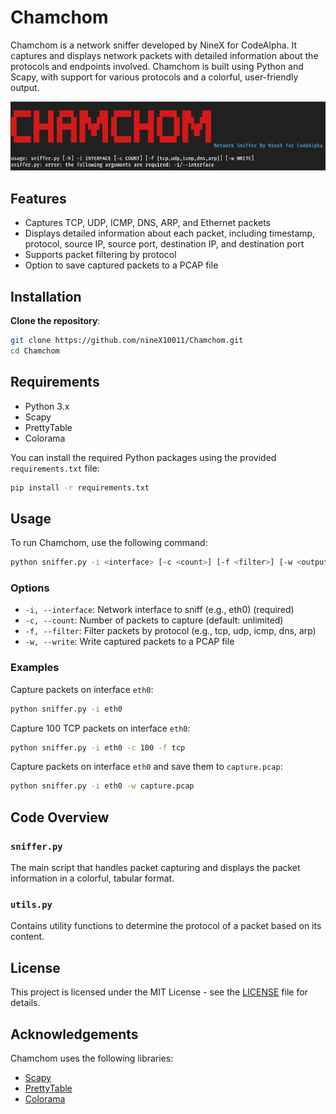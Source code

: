 
# Chamchom

Chamchom is a network sniffer developed by NineX for CodeAlpha. It captures and displays network packets with detailed information about the protocols and endpoints involved. Chamchom is built using Python and Scapy, with support for various protocols and a colorful, user-friendly output.

![Chamchom Network Sniffer](screenshots/chamchom_screenshot.png)

## Features

- Captures TCP, UDP, ICMP, DNS, ARP, and Ethernet packets
- Displays detailed information about each packet, including timestamp, protocol, source IP, source port, destination IP, and destination port
- Supports packet filtering by protocol
- Option to save captured packets to a PCAP file

## Installation
**Clone the repository**:
   ```bash
   git clone https://github.com/nineX10011/Chamchom.git
   cd Chamchom
```

## Requirements

- Python 3.x
- Scapy
- PrettyTable
- Colorama

You can install the required Python packages using the provided `requirements.txt` file:

```bash
pip install -r requirements.txt
```

## Usage

To run Chamchom, use the following command:

```bash
python sniffer.py -i <interface> [-c <count>] [-f <filter>] [-w <output_file>]
```

### Options

- `-i, --interface`: Network interface to sniff (e.g., eth0) (required)
- `-c, --count`: Number of packets to capture (default: unlimited)
- `-f, --filter`: Filter packets by protocol (e.g., tcp, udp, icmp, dns, arp)
- `-w, --write`: Write captured packets to a PCAP file

### Examples

Capture packets on interface `eth0`:

```bash
python sniffer.py -i eth0
```

Capture 100 TCP packets on interface `eth0`:

```bash
python sniffer.py -i eth0 -c 100 -f tcp
```

Capture packets on interface `eth0` and save them to `capture.pcap`:

```bash
python sniffer.py -i eth0 -w capture.pcap
```

## Code Overview

### `sniffer.py`

The main script that handles packet capturing and displays the packet information in a colorful, tabular format.

### `utils.py`

Contains utility functions to determine the protocol of a packet based on its content.

## License

This project is licensed under the MIT License - see the [LICENSE](LICENSE) file for details.

## Acknowledgements

Chamchom uses the following libraries:
- [Scapy](https://scapy.net/)
- [PrettyTable](https://pypi.org/project/PrettyTable/)
- [Colorama](https://pypi.org/project/colorama/)

  
